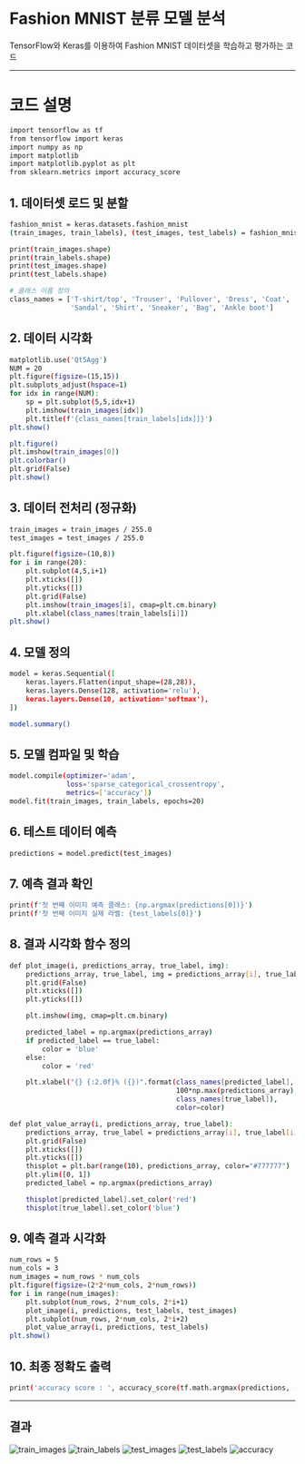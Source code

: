 # Fashion MNIST 분류 모델 분석

TensorFlow와 Keras를 이용하여 Fashion MNIST 데이터셋을 학습하고 평가하는 코드

---

# 코드 설명

```bash
import tensorflow as tf
from tensorflow import keras
import numpy as np
import matplotlib
import matplotlib.pyplot as plt
from sklearn.metrics import accuracy_score
```
## 1. 데이터셋 로드 및 분할
```bash
fashion_mnist = keras.datasets.fashion_mnist
(train_images, train_labels), (test_images, test_labels) = fashion_mnist.load_data()

print(train_images.shape)
print(train_labels.shape)
print(test_images.shape)
print(test_labels.shape)

# 클래스 이름 정의
class_names = ['T-shirt/top', 'Trouser', 'Pullover', 'Dress', 'Coat',
               'Sandal', 'Shirt', 'Sneaker', 'Bag', 'Ankle boot']
```
## 2. 데이터 시각화
```bash
matplotlib.use('Qt5Agg')
NUM = 20
plt.figure(figsize=(15,15))
plt.subplots_adjust(hspace=1)
for idx in range(NUM):
    sp = plt.subplot(5,5,idx+1)
    plt.imshow(train_images[idx])
    plt.title(f'{class_names[train_labels[idx]]}')
plt.show()

plt.figure()
plt.imshow(train_images[0])
plt.colorbar()
plt.grid(False)
plt.show()
```
## 3. 데이터 전처리 (정규화)
```bash
train_images = train_images / 255.0
test_images = test_images / 255.0

plt.figure(figsize=(10,8))
for i in range(20):
    plt.subplot(4,5,i+1)
    plt.xticks([])
    plt.yticks([])
    plt.grid(False)
    plt.imshow(train_images[i], cmap=plt.cm.binary)
    plt.xlabel(class_names[train_labels[i]])
plt.show()
```
## 4. 모델 정의
```bash
model = keras.Sequential([
    keras.layers.Flatten(input_shape=(28,28)),
    keras.layers.Dense(128, activation='relu'),
    keras.layers.Dense(10, activation='softmax'),
])

model.summary()
```
## 5. 모델 컴파일 및 학습
```bash
model.compile(optimizer='adam',
              loss='sparse_categorical_crossentropy',
              metrics=['accuracy'])
model.fit(train_images, train_labels, epochs=20)
```
## 6. 테스트 데이터 예측
```bash
predictions = model.predict(test_images)
```
## 7. 예측 결과 확인
```bash
print(f'첫 번째 이미지 예측 클래스: {np.argmax(predictions[0])}')
print(f'첫 번째 이미지 실제 라벨: {test_labels[0]}')
```
## 8. 결과 시각화 함수 정의
```bash
def plot_image(i, predictions_array, true_label, img):
    predictions_array, true_label, img = predictions_array[i], true_label[i], img[i]
    plt.grid(False)
    plt.xticks([])
    plt.yticks([])

    plt.imshow(img, cmap=plt.cm.binary)

    predicted_label = np.argmax(predictions_array)
    if predicted_label == true_label:
        color = 'blue'
    else:
        color = 'red'

    plt.xlabel("{} {:2.0f}% ({})".format(class_names[predicted_label],
                                         100*np.max(predictions_array),
                                         class_names[true_label]),
                                         color=color)

def plot_value_array(i, predictions_array, true_label):
    predictions_array, true_label = predictions_array[i], true_label[i]
    plt.grid(False)
    plt.xticks([])
    plt.yticks([])
    thisplot = plt.bar(range(10), predictions_array, color="#777777")
    plt.ylim([0, 1])
    predicted_label = np.argmax(predictions_array)

    thisplot[predicted_label].set_color('red')
    thisplot[true_label].set_color('blue')
```
## 9. 예측 결과 시각화
```bash
num_rows = 5
num_cols = 3
num_images = num_rows * num_cols
plt.figure(figsize=(2*2*num_cols, 2*num_rows))
for i in range(num_images):
    plt.subplot(num_rows, 2*num_cols, 2*i+1)
    plot_image(i, predictions, test_labels, test_images)
    plt.subplot(num_rows, 2*num_cols, 2*i+2)
    plot_value_array(i, predictions, test_labels)
plt.show()
```
## 10. 최종 정확도 출력
```bash
print('accuracy score : ', accuracy_score(tf.math.argmax(predictions, -1), test_labels))
```
---

## 결과
![train_images](./images/250626_train_images.png)
![train_labels](./images/250626_train_labels.png)
![test_images](./images/250626_test_images.png)
![test_labels](./images/250626_test_labels.png)
![accuracy](./images/250626_accuracy.png)
